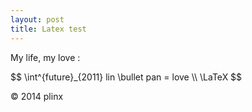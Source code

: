 ```yaml
---
layout: post
title: Latex test
---
```


My life, my love :

<p>
$$
\int^{future}_{2011} lin \bullet pan = love \\
\LaTeX
$$
</p>


&copy; 2014 plinx